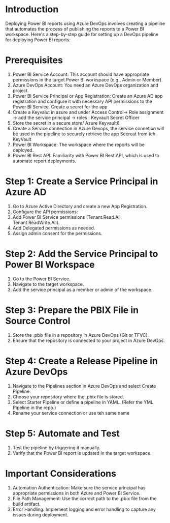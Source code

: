 # Introduction 
Deploying Power BI reports using Azure DevOps involves creating a pipeline that automates the process of publishing the reports to a Power BI workspace. Here's a step-by-step guide for setting up a DevOps pipeline for deploying Power BI reports:

# Prerequisites
1. Power BI Service Account: This account should have appropriate permissions in the target Power BI workspace (e.g., Admin or Member).
2. Azure DevOps Account: You need an Azure DevOps organization and project.
3. Power BI Service Principal or App Registration: Create an Azure AD app registration and configure it with necessary API permissions to the Power BI Service. Create a secret for the app
4. Create a Keyvalut in azure and under Access Control-> Role assignment -> add the service principal -> roles : Keyvault Secret Officer
5. Store the secret in a secure store/ Azure Keyvault6.
6. Create a Service connection in Azure Devops, the service connetion will be used in the pipeline to securely retrieve the app Secreat from teh KeyVault
7. Power BI Workspace: The workspace where the reports will be deployed.
8. Power BI Rest API: Familiarity with Power BI Rest API, which is used to automate report deployments.

# Step 1: Create a Service Principal in Azure AD
1. Go to Azure Active Directory and create a new App Registration.
2. Configure the API permissions:
3. Add Power BI Service permissions (Tenant.Read.All, Tenant.ReadWrite.All).
4. Add Delegated permissions as needed.
5. Assign admin consent for the permissions.

# Step 2: Add the Service Principal to Power BI Workspace
1. Go to the Power BI Service.
2. Navigate to the target workspace.
3. Add the service principal as a member or admin of the workspace.

# Step 3: Prepare the PBIX File in Source Control 
1. Store the .pbix file in a repository in Azure DevOps (Git or TFVC).
2. Ensure that the repository is connected to your project in Azure DevOps.

# Step 4: Create a Release Pipeline in Azure DevOps
1. Navigate to the Pipelines section in Azure DevOps and select Create Pipeline.
2. Choose your repository where the .pbix file is stored.
3. Select Starter Pipeline or define a pipeline in YAML.
   (Refer the YML Pipeline in the repo.)
4. Rename your service connection or use teh same name
   

# Step 5: Automate and Test
1. Test the pipeline by triggering it manually.
2. Verify that the Power BI report is updated in the target workspace.

# Important Considerations
1. Automation Authentication: Make sure the service principal has appropriate permissions in both Azure and Power BI Service.
2. File Path Management: Use the correct path to the .pbix file from the build artifact.
3. Error Handling: Implement logging and error handling to capture any issues during deployment.
